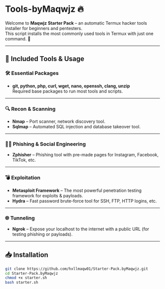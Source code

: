 # Tools-byMaqwjz 🔥

Welcome to **Maqwjz Starter Pack** – an automatic Termux hacker tools installer for beginners and pentesters.  
This script installs the most commonly used tools in Termux with just one command. 🚀

---

## 📌 Included Tools & Usage

### 🛠️ Essential Packages
- **git, python, php, curl, wget, nano, openssh, clang, unzip**  
  Required base packages to run most tools and scripts.

---

### 🔍 Recon & Scanning
- **Nmap** – Port scanner, network discovery tool.  
- **Sqlmap** – Automated SQL injection and database takeover tool.

---

### 🕵️‍♂️ Phishing & Social Engineering
- **Zphisher** – Phishing tool with pre-made pages for Instagram, Facebook, TikTok, etc.

---

### 💣 Exploitation
- **Metasploit Framework** – The most powerful penetration testing framework for exploits & payloads.  
- **Hydra** – Fast password brute-force tool for SSH, FTP, HTTP logins, etc.

---

### 🌐 Tunneling
- **Ngrok** – Expose your localhost to the internet with a public URL (for testing phishing or payloads).

---

## 📥 Installation

```bash
git clone https://github.com/hxllmaqw01/Starter-Pack.byMaqwjz.git
cd Starter-Pack.byMaqwjz
chmod +x starter.sh
bash starter.sh
